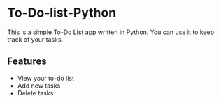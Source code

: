 # To-Do-list-Python


This is a simple To-Do List app written in Python. You can use it to keep track of your tasks.

## Features
- View your to-do list
- Add new tasks
- Delete tasks
